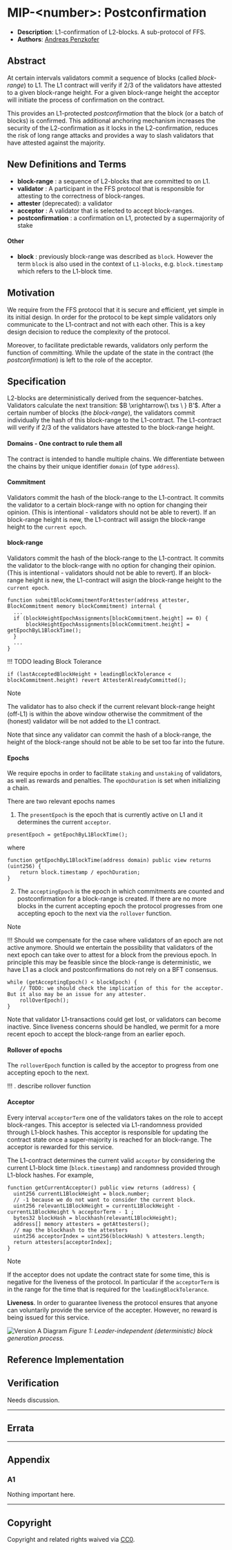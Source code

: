 # MIP-\<number\>: Postconfirmation
- **Description**: L1-confirmation of L2-blocks. A sub-protocol of FFS.
- **Authors**: [Andreas Penzkofer](mailto:andreas.penzkofer@movementlabs.xyz)
<!-- - **Desiderata**: [MIP-\<number\>](../MIP/mip-\<number\>) -->


<!--
  READ MIP-1 BEFORE USING THIS TEMPLATE!

  This is the suggested template for new MIPs. After you have filled in the requisite fields, please delete these comments.

  Note that an MIP number will be assigned by an editor. When opening a pull request to submit your MIP, please use an abbreviated title in the filename, `mip-draft_title_abbrev.md`.

  The title should be 44 characters or less. It should not repeat the MIP number in title, irrespective of the category.

  TODO: Remove this comment before finalizing.
-->

## Abstract

At certain intervals validators commit a sequence of blocks (called _block-range_) to L1. The L1 contract will verify if 2/3 of the validators have attested to a given block-range height. For a given block-range height the acceptor will initiate the process of confirmation on the contract.

This provides an L1-protected _postconfirmation_ that the block (or a batch of blocks) is confirmed. This additional anchoring mechanism increases the security of the L2-confirmation as it locks in the L2-confirmation, reduces the risk of long range attacks and provides a way to slash validators that have attested against the majority.

<!--
  The Abstract is a multi-sentence (short paragraph) technical summary. This should be a very terse and human-readable version of the specification section. Someone should be able to read only the abstract to get the gist of what this specification does.

  TODO: Remove this comment before finalizing.
-->

## New Definitions and Terms

- **block-range** : a sequence of L2-blocks that are committed to on L1.
- **validator** : A participant in the FFS protocol that is responsible for attesting to the correctness of block-ranges.
- **attester** (deprecated): a validator
- **acceptor** : A validator that is selected to accept block-ranges.
- **postconfirmation** : a confirmation on L1, protected by a supermajority of stake

#### Other

- **block** : previously block-range was described as `block`. However the term `block` is also used in the context of `L1-blocks`, e.g. `block.timestamp` which refers to the L1-block time.


## Motivation

We require from the FFS protocol that it is secure and efficient, yet simple in its initial design. In order for the protocol to be kept simple validators only communicate to the L1-contract and not with each other. This is a key design decision to reduce the complexity of the protocol.

Moreover, to facilitate predictable rewards, validators only perform the function of committing. While the update of the state in the contract (the _postconfirmation_) is left to the role of the acceptor.  

<!--
  The motivation section should include a description of any nontrivial problems the MIP solves. It should not describe how the MIP solves those problems.

  TODO: Remove this comment before finalizing.
-->

## Specification

<!--
  The Specification section should describe the syntax and semantics of any new feature. The specification should be detailed enough to allow competing, interoperable implementations.

  It is recommended to follow RFC 2119 and RFC 8170. Do not remove the key word definitions if RFC 2119 and RFC 8170 are followed.

  TODO: Remove this comment before finalizing
-->

L2-blocks are deterministically derived from the sequencer-batches. Validators calculate the next transition:  $B \xrightarrow{\ txs \ } B'$. After a certain number of blocks (the _block-range_), the validators commit individually the hash of this block-range to the L1-contract. The L1-contract will verify if 2/3 of the validators have attested to the block-range height.


#### Domains - One contract to rule them all

The contract is intended to handle multiple chains. We differentiate between the chains by their unique identifier `domain` (of type `address`).

#### Commitment

Validators commit the hash of the block-range to the L1-contract. It commits the validator to a certain block-range with no option for changing their opinion. (This is intentional - validators should not be able to revert). If an block-range height is new, the L1-contract will assign the block-range height to the `current epoch`. 

#### block-range

Validators commit the hash of the block-range to the L1-contract. It commits the validator to the block-range with no option for changing their opinion. (This is intentional - validators should not be able to revert). If an block-range height is new, the L1-contract will asign the block-range height to the `current epoch`. 

```solidity
function submitBlockCommitmentForAttester(address attester,  BlockCommitment memory blockCommitment) internal {
  ...
  if (blockHeightEpochAssignments[blockCommitment.height] == 0) {
      blockHeightEpochAssignments[blockCommitment.height] = getEpochByL1BlockTime();
  }
  ...
}
```

!!! TODO leading Block Tolerance

```solidity
if (lastAcceptedBlockHeight + leadingBlockTolerance < blockCommitment.height) revert AttesterAlreadyCommitted();
```

> [!note]
> The validator has to also check if the current relevant block-range height (off-L1) is within the above window otherwise the commitment of the (honest) validator will be not added to the L1 contract.


Note that since any validator can commit the hash of a block-range, the height of the block-range should not be able to be set too far into the future.

#### Epochs

We require epochs in order to facilitate `staking` and `unstaking` of validators, as well as rewards and penalties. The `epochDuration` is set when initializing a chain. 

There are two relevant epochs names
1. The `presentEpoch` is the epoch that is currently active on L1 and it determines the current `acceptor`.
```solidity
presentEpoch = getEpochByL1BlockTime();
```
where
```solidity
function getEpochByL1BlockTime(address domain) public view returns (uint256) {
    return block.timestamp / epochDuration;
}
```

2. The `acceptingEpoch` is the epoch in which commitments are counted and postconfirmation for a block-range is created. If there are no more blocks in the current accepting epoch the protocol progresses from one accepting epoch to the next via the `rollover` function.

> [!note]
> !!! Should we compensate for the case where validators of an epoch are not active anymore. Should we entertain the possibility that validators of the next epoch can take over to attest for a block from the previous epoch. In principle this may be feasible since the block-range is deterministic, we have L1 as a clock and postconfirmations do not rely on a BFT consensus.

```solidity
while (getAcceptingEpoch() < blockEpoch) {
    // TODO: we should check the implication of this for the acceptor. But it also may be an issue for any attester. 
    rollOverEpoch();
}
```

Note that validator L1-transactions could get lost, or validators can become inactive. Since liveness concerns should be handled, we permit for a more recent epoch to accept the block-range from an earlier epoch. 

#### Rollover of epochs

The `rolloverEpoch` function is called by the acceptor to progress from one accepting epoch to the next.

!!! . describe rollover function

#### Acceptor

Every interval `acceptorTerm` one of the validators takes on the role to accept block-ranges. This acceptor is selected via L1-randomness provided through L1-block hashes. This acceptor is responsible for updating the contract state once a super-majority is reached for an block-range. The acceptor is rewarded for this service.

The L1-contract determines the current valid `acceptor` by considering the current L1-block time (`block.timestamp`) and randomness provided through L1-block hashes. For example,

```solidity
function getCurrentAcceptor() public view returns (address) {
  uint256 currentL1BlockHeight = block.number;
  // -1 because we do not want to consider the current block.
  uint256 relevantL1BlockHeight = currentL1BlockHeight - currentL1BlockHeight % acceptorTerm - 1 ; 
  bytes32 blockHash = blockhash(relevantL1BlockHeight);
  address[] memory attesters = getAttesters();
  // map the blockhash to the attesters
  uint256 acceptorIndex = uint256(blockHash) % attesters.length;
  return attesters[acceptorIndex];        
}
```

> [!note]
> If the acceptor does not update the contract state for some time, this is negative for the liveness of the protocol. In particular if the `acceptorTerm` is in the range for the time that is required for the `leadingBlockTolerance`.




**Liveness**. In order to guarantee liveness the protocol ensures that anyone can voluntarily provide the service of the accepter. However, no reward is being issued for this service.

![Version A Diagram](postconfirmation.png)
*Figure 1: Leader-independent (deterministic) block generation process.*




<!--The key words "MUST", "MUST NOT", "REQUIRED", "SHALL", "SHALL NOT", "SHOULD", "SHOULD NOT", "RECOMMENDED", "NOT RECOMMENDED", "MAY", and "OPTIONAL" in this document are to be interpreted as described in RFC 2119 and RFC 8174.-->


## Reference Implementation

<!--
  The Reference Implementation section should include links to and an overview of a minimal implementation that assists in understanding or implementing this specification. The reference implementation is not a replacement for the Specification section, and the proposal should still be understandable without it.

  TODO: Remove this comment before submitting
-->

## Verification

<!--

  All proposals must contain a section that discusses the various aspects of verification pertinent to the introduced changes. This section should address:

  1. **Correctness**: Ensure that the proposed changes behave as expected in all scenarios. Highlight any tests, simulations, or proofs done to validate the correctness of the changes.

  2. **Security Implications**: Address the potential security ramifications of the proposal. This includes discussing security-relevant design decisions, potential vulnerabilities, important discussions, implementation-specific guidance, and pitfalls. Mention any threats, risks, and mitigation strategies associated with the proposal.

  3. **Performance Impacts**: Outline any performance tests conducted and the impact of the proposal on system performance. This could be in terms of speed, resource consumption, or other relevant metrics.

  4. **Validation Procedures**: Describe any procedures, tools, or methodologies used to validate the proposal against its requirements or objectives. 

  5. **Peer Review and Community Feedback**: Highlight any feedback from peer reviews or the community that played a crucial role in refining the verification process or the proposal itself.


  TODO: Remove this comment before submitting
-->

Needs discussion.

---

## Errata
<!--
  Errata should be maintained after publication.

  1. **Transparency and Clarity**: An erratum acknowledges any corrections made post-publication, ensuring that readers are not misled and are always equipped with the most accurate information.

  2. **Accountability**: By noting errors openly, we maintain a high level of responsibility and ownership over our content. It’s an affirmation that we value precision and are ready to correct oversights.

  Each erratum should briefly describe the discrepancy and the correction made, accompanied by a reference to the date and version of the proposal in which the error was identified.

  TODO: Maintain this comment.
-->

---

## Appendix
<!--
  The Appendix should contain an enumerated list of reference materials and notes.

  When referenced elsewhere each appendix should be called out with [A<number>](#A<number>) and should have a matching header.

  TODO: Remove this comment before finalizing.

-->

### A1
Nothing important here.

---
## Copyright

Copyright and related rights waived via [CC0](../LICENSE.md).